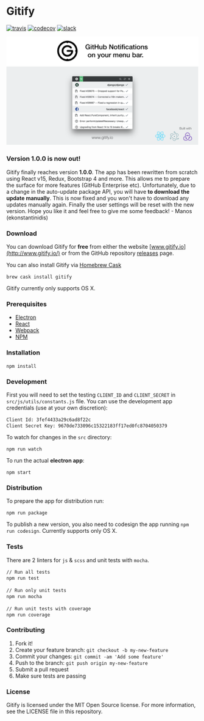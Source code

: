 # Gitify
[![travis][travis-image]][travis-url] [![codecov][codecov-image]][codecov-url] [![slack][slack-image]][slack-url]

![Gitify](images/press.png)


### Version 1.0.0 is now out!

Gitify finally reaches version **1.0.0**. The app has been rewritten from scratch using React v15, Redux, Bootstrap 4 and more. This allows me to prepare the surface for more features (GitHub Enterprise etc). Unfortunately, due to a change in the auto-update package API, you will have **to download the update manually**. This is now fixed and you won't have to download any updates manually again. Finally the user settings will be reset with the new version. Hope you like it and feel free to give me some feedback! - Manos (ekonstantinidis)


### Download
You can download Gitify for **free** from either the website [www.gitify.io](http://www.gitify.io/) or from the GitHub repository [releases](https://github.com/ekonstantinidis/gitify/releases) page.

You can also install Gitify via [Homebrew Cask](http://caskroom.io/)

```shell
brew cask install gitify
```

Gitify currently only supports OS X.


### Prerequisites

 - [Electron](http://electron.atom.io/)
 - [React](https://facebook.github.io/react/)
 - [Webpack](https://webpack.github.io/)
 - [NPM](https://www.npmjs.com/)


### Installation

    npm install


### Development
First you will need to set the testing `CLIENT_ID` and `CLIENT_SECRET` in `src/js/utils/constants.js` file. You can use the development app credentials (use at your own discretion):

    Client Id: 3fef4433a29c6ad8f22c
    Client Secret Key: 9670de733096c15322183ff17ed0fc8704050379


To watch for changes in the `src` directory:

    npm run watch

To run the actual **electron app**:

    npm start


### Distribution
To prepare the app for distribution run:

    npm run package

To publish a new version, you also need to codesign the app running `npm run codesign`. Currently supports only OS X.


### Tests
There are 2 linters for `js` & `scss` and unit tests with `mocha`.

    // Run all tests
    npm run test

    // Run only unit tests
    npm run mocha

    // Run unit tests with coverage
    npm run coverage


### Contributing

1. Fork it!
2. Create your feature branch: `git checkout -b my-new-feature`
3. Commit your changes: `git commit -am 'Add some feature'`
4. Push to the branch: `git push origin my-new-feature`
5. Submit a pull request
6. Make sure tests are passing


### License
Gitify is licensed under the MIT Open Source license. For more information, see the LICENSE file in this repository.


[travis-image]: https://travis-ci.org/ekonstantinidis/gitify.svg?branch=master
[travis-url]: https://travis-ci.org/ekonstantinidis/gitify
[codecov-image]: https://codecov.io/gh/ekonstantinidis/gitify/branch/master/graph/badge.svg
[codecov-url]: https://codecov.io/gh/ekonstantinidis/gitify
[slack-image]: https://img.shields.io/badge/slack-atomio/gitify-e01563.svg
[slack-url]: https://atomio.slack.com/
